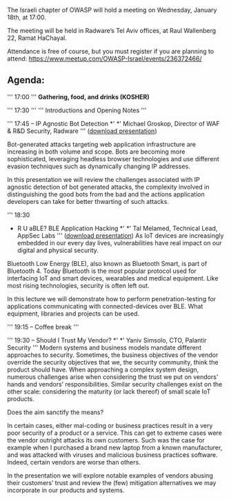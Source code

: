 The Israeli chapter of OWASP will hold a meeting on Wednesday, January
18th, at 17:00.

The meeting will be held in Radware’s Tel Aviv offices, at Raul
Wallenberg 22, Ramat HaChayal.

Attendance is free of course, but you must register if you are planning
to attend: <https://www.meetup.com/OWASP-Israel/events/236372466/>

## Agenda:

''' 17:00
''' **Gathering, food, and drinks (KOSHER)**

''' 17:30
''' ''' Introductions and Opening Notes '''

''' 17:45 – IP Agnostic Bot Detection *'
*' Michael Groskop, Director of WAF & R\&D Security, Radware '''
([download
presentation](Media:OWASPIL-2017-01-18_IPAgnostic-BotDetection_MichaelGroskop.pdf "wikilink"))

Bot-generated attacks targeting web application infrastructure are
increasing in both volume and scope. Bots are becoming more
sophisticated, leveraging headless browser technologies and use
different evasion techniques such as dynamically changing IP addresses.

In this presentation we will review the challenges associated with IP
agnostic detection of bot generated attacks, the complexity involved in
distinguishing the good bots from the bad and the actions application
developers can take for better thwarting of such attacks.

''' <span class="mw-headline" id="RUaBLE_BLE_Application_Hacking">18:30
- R U aBLE? BLE Application Hacking</span> *'
*' Tal Melamed, Technical Lead, AppSec Labs '''
([download
presentation](Media:OWASP2017_HackingBLEApplications_TalMelamed.pdf "wikilink"))
As IoT devices are increasingly embedded in our every day lives,
vulnerabilities have real impact on our digital and physical security.

Bluetooth Low Energy (BLE), also known as Bluetooth Smart, is part of
Bluetooth 4. Today Bluetooth is the most popular protocol used for
interfacing IoT and smart devices, wearables and medical equipment. Like
most rising technologies, security is often left out.

In this lecture we will demonstrate how to perform penetration-testing
for applications communicating with connected-devices over BLE. What
equipment, libraries and projects can be used.

''' 19:15 – Coffee break '''

''' 19:30 – Should I Trust My Vendor? *'
*' Yaniv Simsolo, CTO, Palantir Security '''
Modern systems and business models mandate different approaches to
security. Sometimes, the business objectives of the vendor override the
security objectives that we, the security community, think the product
should have. When approaching a complex system design, numerous
challenges arise when considering the trust we put on vendors’ hands and
vendors’ responsibilities. Similar security challenges exist on the
other scale: considering the maturity (or lack thereof) of small scale
IoT products.

Does the aim sanctify the means?

In certain cases, either mal-coding or business practices result in a
very poor security of a product or a service. This can get to extreme
cases were the vendor outright attacks its own customers. Such was the
case for example when I purchased a brand new laptop from a known
manufacturer, and was attacked with viruses and malicious business
practices software. Indeed, certain vendors are worse than others.

In the presentation we will explore notable examples of vendors abusing
their customers’ trust and review the (few) mitigation alternatives we
may incorporate in our products and systems.